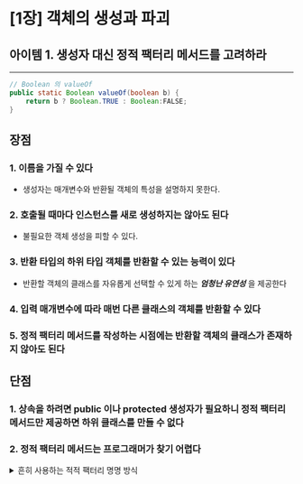 # [1장] 객체의 생성과 파괴

## 아이템 1. 생성자 대신 정적 팩터리 메서드를 고려하라

------

```java
// Boolean 의 valueOf
public static Boolean valueOf(boolean b) {
    return b ? Boolean.TRUE : Boolean:FALSE;
}
```

## 장점

### 1. 이름을 가질 수 있다

- 생성자는 매개변수와 반환될 객체의 특성을 설명하지 못한다.

### 2. 호출될 때마다 인스턴스를 새로 생성하지는 않아도 된다

- 불필요한 객체 생성을 피할 수 있다.

### 3. 반환 타입의 하위 타입 객체를 반환할 수 있는 능력이 있다

- 반환할 객체의 클래스를 자유롭게 선택할 수 있게 하는 *__엄청난 유연성__* 을 제공한다

### 4. 입력 매개변수에 따라 매번 다른 클래스의 객체를 반환할 수 있다

### 5. 정적 팩터리 메서드를 작성하는 시점에는 반환할 객체의 클래스가 존재하지 않아도 된다

## 단점

### 1. 상속을 하려면 public 이나 protected 생성자가 필요하니 정적 팩터리 메서드만 제공하면 하위 클래스를 만들 수 없다

### 2. 정적 팩터리 메서드는 프로그래머가 찾기 어렵다

<details>
<summary>흔히 사용하는 적적 팩터리 명명 방식</summary>

- `from` : 매개변수 하나 받아서 해당 타입의 인스턴스를 반환
- `of` : 여러 매개변수를 받아 적합한 타입의 인스턴스를 반환
- `valueOf` : `from` 과 `of` 의 더 자세한 버전
- `instance` 혹은 `getInstance` : 매개변수로 명시한 인서턴스 반환(같은 인스턴스 보장은 X)
- `create` 혹은 `newInstance` : instance 혹은 getInstance와 같지만, 매번 새로운 인스턴스를 생성해 반환함을 보장한다.
- `getType` : getInstance와 같으나, 생성할 클래스가 아닌 다른 클래스에 팩터리 메서드를 정의할 때 쓴다.
  - ex) `FileStore fs = Files.getFileStore(path)`
- `newType` : newInstance와 같으나, 생성할 클래스가 아닌 다른 클래스에 팩터리 메서드를 정의할 때 쓴다.
  - ex) `BufferedReader br = Files.newBufferedReader(path)`
- `type` : `getType` 과 `newType` 의 간결한 버전
  - ex) `List<Complaint> litany = Collections.list(legacyLitany)`

</details>
